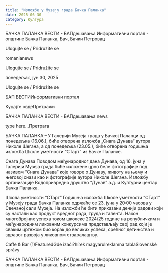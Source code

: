 ```yaml
---
title: "Изложбе у Музеју града Бачка Паланка"
date: 2025-06-30
category: Култура
---
```


БАЧКА ПАЛАНКА ВЕСТИ - БАПдешавања Информативни портал - општине Бачка Паланка, Бач, Бачки Петровац

Ulogujte se / Pridružite se

romanianews

Ulogujte se / Pridružite se

понедељак, јун 30, 2025

Ulogujte se / Pridružite se

БАП ВЕСТИИнформативни портал

Куцајте овдеПретражи

БАЧКА ПАЛАНКА ВЕСТИ - БАПдешавања news

type here...Претрага

БАЧКА ПАЛАНКА – У Галерији Музеја града у Бачкој Паланци од понедељка (16.06.), биће отворена изложба „Снага Дунава“ аутора Николе Шегана, а од понедељка (23.05.), биће отворена годишња изложба Школе уметности “СТарт” из Бачке Паланке.

Снага Дунава
Поводом међународног дана Дунава, од 16. јуна у Галерији Музеја града биће изложене црно беле фотографије под називом “Снага Дунава” које говоре о Дунаву, животу на њему и његовој снази као и фотографије аутора Николе Шегана.
Изложбу организације Водопривредно друштво “Дунав” а.д. и Културни центар Бачка Паланка.


Школа уметности “СТарт”
Годишња изложба Школе уметности “СТарт” у Музеју града Бачка Паланка одржаће се 23. јуна у 20:00 часова у Свечаној сали Музеја. На изложби ће бити приказани дечији радови који су настали као продукт вредног рада, труда и талента.
Након многобројних успеха током школске 2024/25 године на републичким и међународним ликовним конкурсима представљају свој рад који је сваким цртежом био корак до великих успеха, срећног детињства и здравог развоја у ликовном стваралаштву.

Caffe & Bar (1)FeaturedGde izaći?hírek magyarulreklamna tablaSlovenské správy

БАЧКА ПАЛАНКА ВЕСТИ - БАПдешавања Информативни портал - општине Бачка Паланка, Бач, Бачки Петровац

